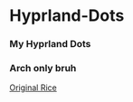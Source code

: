 # Hyprland-Dots
### My Hyprland Dots
### Arch only bruh

[Original Rice](https://github.com/gaurav23b/simple-hyprland)
